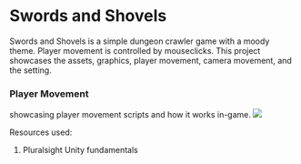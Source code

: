 # Swords and Shovels

Swords and Shovels is a simple dungeon crawler game with a moody theme. Player movement is controlled by mouseclicks. This project showcases the assets, graphics, player movement, camera movement, and the setting.

### Player Movement
showcasing player movement scripts and how it works in-game.
![](https://github.com/hoonman/crucifers/blob/main/.gif)




Resources used:
1. Pluralsight Unity fundamentals

